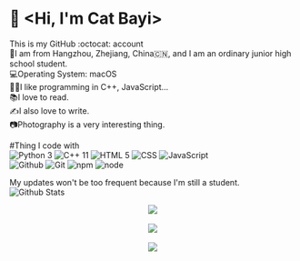 # 👋 <Hi, I'm Cat Bayi>
This is my GitHub :octocat:  account<br>
🏫I am from Hangzhou, Zhejiang, China🇨🇳, and I am an ordinary junior high school student.<br>
💻Operating System: macOS<br>
🧑‍💻I like programming in C++, JavaScript…<br> 
📚I love to read.<br>
✍️I also love to write.<br>
📷Photography is a very interesting thing. <br> 

#Thing I code with <br>
![Python 3](https://img.shields.io/badge/Python%203-blue)
![C++ 11](https://img.shields.io/badge/C++%2011-blue)
![HTML 5](https://img.shields.io/badge/HTML%205-FFA500)
![CSS](https://img.shields.io/badge/CSS-blue)
![JavaScript](https://img.shields.io/badge/JavaScript-yellow) <br>
![Github](https://img.shields.io/badge/GitHub-brown)
![Git](https://img.shields.io/badge/Git-FFA005)
![npm](https://img.shields.io/badge/NPM-red)
![node](https://img.shields.io/badge/Node.js-green)


My updates won't be too frequent because I'm still a student.  <br>
![Github Stats](https://github-readme-stats.vercel.app/api?username=Bayi-Cat&show_icons=true&theme=dark&count_private=true)<br>
<div align="center"> <img src="https://activity-graph.herokuapp.com/graph?username=sun0225SUN&theme=xcode" /> </div><br>
<div align="center"> <img src="https://github-readme-streak-stats.herokuapp.com/?user=sun0225SUN" /> </div><br>
<div align="center"> <img src="https://visitor-badge.glitch.me/badge?page_id=Bayi-Cat" /> </div>
